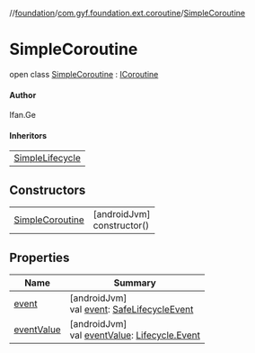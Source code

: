 //[foundation](../../../index.md)/[com.gyf.foundation.ext.coroutine](../index.md)/[SimpleCoroutine](index.md)

# SimpleCoroutine

open class [SimpleCoroutine](index.md) : [ICoroutine](../-i-coroutine/index.md)

#### Author

Ifan.Ge

#### Inheritors

| |
|---|
| [SimpleLifecycle](../../com.gyf.foundation.lifecycle/-simple-lifecycle/index.md) |

## Constructors

| | |
|---|---|
| [SimpleCoroutine](-simple-coroutine.md) | [androidJvm]<br>constructor() |

## Properties

| Name | Summary |
|---|---|
| [event](event.md) | [androidJvm]<br>val [event](event.md): [SafeLifecycleEvent](../../com.gyf.foundation.lifecycle/-safe-lifecycle-event/index.md) |
| [eventValue](event-value.md) | [androidJvm]<br>val [eventValue](event-value.md): [Lifecycle.Event](https://developer.android.com/reference/kotlin/androidx/lifecycle/Lifecycle.Event.html) |